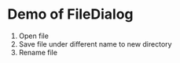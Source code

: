 # Demo of FileDialog

1. Open file
2. Save file under different name to new directory
3. Rename file